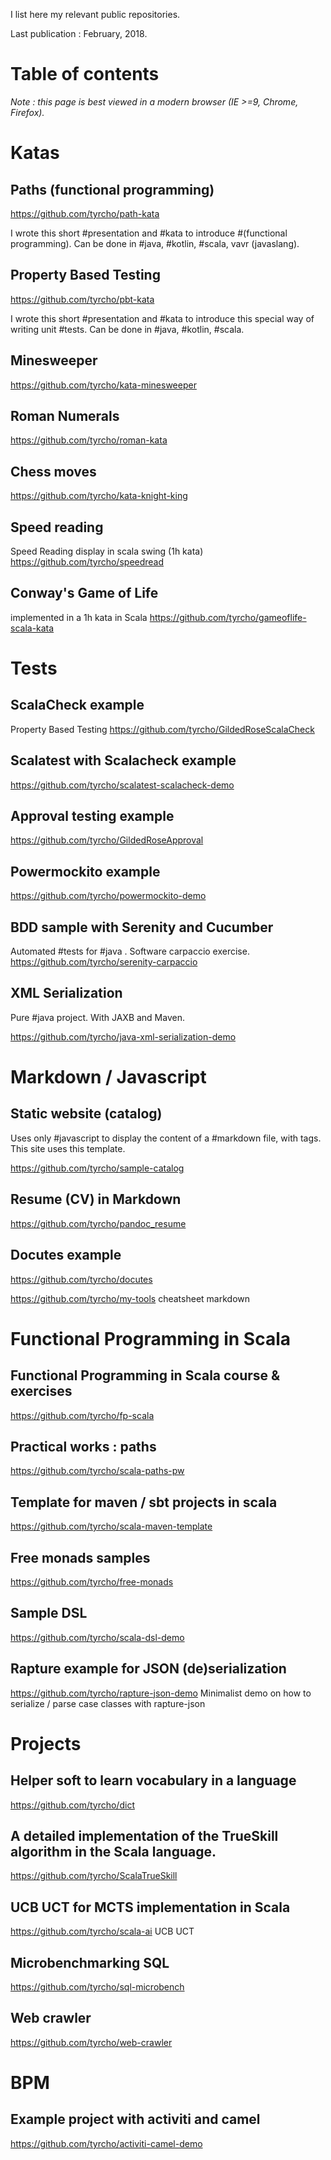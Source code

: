 I list here my relevant public repositories.

Last publication : February, 2018.	



Table of contents
=================

*Note : this page is best viewed in a modern browser (IE >=9, Chrome, Firefox).*


Katas
=====


Paths (functional programming)
------
https://github.com/tyrcho/path-kata

I wrote this short #presentation and #kata to introduce #(functional programming).
Can be done in #java, #kotlin, #scala, vavr (javaslang).


Property Based Testing
---------------
https://github.com/tyrcho/pbt-kata

I wrote this short #presentation and #kata to introduce this special way of writing unit #tests.
Can be done in #java, #kotlin, #scala.


Minesweeper
-----------
https://github.com/tyrcho/kata-minesweeper

Roman Numerals
--------------
https://github.com/tyrcho/roman-kata

Chess moves
----------
https://github.com/tyrcho/kata-knight-king

Speed reading
---------
Speed Reading display in scala swing (1h kata)
https://github.com/tyrcho/speedread

Conway's Game of Life
--------------------- 
implemented in a 1h kata in Scala
https://github.com/tyrcho/gameoflife-scala-kata


Tests
=======

ScalaCheck example
---------------
Property Based Testing
https://github.com/tyrcho/GildedRoseScalaCheck

Scalatest with Scalacheck example
--------------
https://github.com/tyrcho/scalatest-scalacheck-demo

Approval testing example
----------------
https://github.com/tyrcho/GildedRoseApproval

Powermockito example
---------------
https://github.com/tyrcho/powermockito-demo

BDD sample with Serenity and Cucumber
--------------------

Automated #tests for #java . Software carpaccio exercise.
https://github.com/tyrcho/serenity-carpaccio

XML Serialization 
--------------------

Pure #java project. With JAXB and Maven.

https://github.com/tyrcho/java-xml-serialization-demo


Markdown / Javascript
===============

Static website (catalog)
--------------------

Uses only #javascript to display the content of a #markdown file, with tags. This site uses this template.
 
https://github.com/tyrcho/sample-catalog

Resume (CV) in Markdown
---------------
https://github.com/tyrcho/pandoc_resume

Docutes example
--------------
https://github.com/tyrcho/docutes

https://github.com/tyrcho/my-tools cheatsheet markdown


Functional Programming in Scala 
=======================

Functional Programming in Scala course & exercises
------------- 
https://github.com/tyrcho/fp-scala

Practical works : paths
----------
https://github.com/tyrcho/scala-paths-pw

Template for maven / sbt projects in scala
-------
https://github.com/tyrcho/scala-maven-template

Free monads samples
---------
https://github.com/tyrcho/free-monads


Sample DSL 
--------
https://github.com/tyrcho/scala-dsl-demo


Rapture example for JSON (de)serialization
---------------
https://github.com/tyrcho/rapture-json-demo
Minimalist demo on how to serialize / parse case classes with rapture-json

Projects
=====

Helper soft to learn vocabulary in a language
------------
https://github.com/tyrcho/dict

A detailed implementation of the TrueSkill algorithm in the Scala language.
---------------
https://github.com/tyrcho/ScalaTrueSkill

UCB UCT for MCTS implementation in Scala
-------------
https://github.com/tyrcho/scala-ai UCB UCT

Microbenchmarking SQL
----------------
https://github.com/tyrcho/sql-microbench

Web crawler
-------------
https://github.com/tyrcho/web-crawler


BPM
====

Example project with activiti and camel
-------------
https://github.com/tyrcho/activiti-camel-demo

